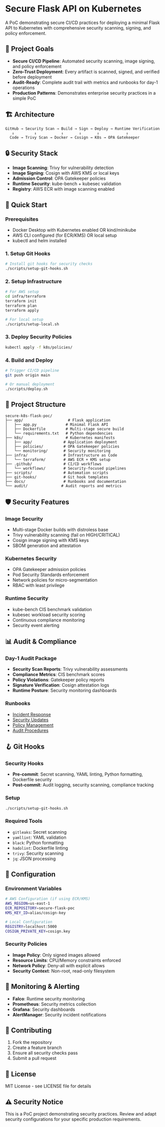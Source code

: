 # Secure Flask API on Kubernetes

A PoC demonstrating secure CI/CD practices for deploying a minimal Flask API to Kubernetes with comprehensive security scanning, signing, and policy enforcement.

## 🎯 Project Goals

- **Secure CI/CD Pipeline**: Automated security scanning, image signing, and policy enforcement
- **Zero-Trust Deployment**: Every artifact is scanned, signed, and verified before deployment
- **Audit-Ready**: Complete audit trail with metrics and runbooks for day-1 operations
- **Production Patterns**: Demonstrates enterprise security practices in a simple PoC

## 🏗️ Architecture

```
GitHub → Security Scan → Build → Sign → Deploy → Runtime Verification
   ↓         ↓           ↓       ↓       ↓            ↓
  Code → Trivy Scan → Docker → Cosign → K8s → OPA Gatekeeper
```

## 🔒 Security Stack

- **Image Scanning**: Trivy for vulnerability detection
- **Image Signing**: Cosign with AWS KMS or local keys
- **Admission Control**: OPA Gatekeeper policies
- **Runtime Security**: kube-bench + kubesec validation
- **Registry**: AWS ECR with image scanning enabled

## 🚀 Quick Start

### Prerequisites

- Docker Desktop with Kubernetes enabled OR kind/minikube
- AWS CLI configured (for ECR/KMS) OR local setup
- kubectl and helm installed

### 1. Setup Git Hooks

```bash
# Install git hooks for security checks
./scripts/setup-git-hooks.sh
```

### 2. Setup Infrastructure

```bash
# For AWS setup
cd infra/terraform
terraform init
terraform plan
terraform apply

# For local setup
./scripts/setup-local.sh
```

### 3. Deploy Security Policies

```bash
kubectl apply -f k8s/policies/
```

### 4. Build and Deploy

```bash
# Trigger CI/CD pipeline
git push origin main

# Or manual deployment
./scripts/deploy.sh
```

## 📁 Project Structure

```
secure-k8s-flask-poc/
├── app/                    # Flask application
│   ├── app.py             # Minimal Flask API
│   ├── Dockerfile         # Multi-stage secure build
│   └── requirements.txt   # Python dependencies
├── k8s/                   # Kubernetes manifests
│   ├── app/              # Application deployment
│   ├── policies/         # OPA Gatekeeper policies
│   └── monitoring/       # Security monitoring
├── infra/                # Infrastructure as Code
│   └── terraform/        # AWS ECR + KMS setup
├── .github/              # CI/CD workflows
│   └── workflows/        # Security-focused pipelines
├── scripts/              # Automation scripts
├── git-hooks/            # Git hook templates
├── docs/                 # Runbooks and documentation
└── audit/               # Audit reports and metrics
```

## 🛡️ Security Features

### Image Security

- Multi-stage Docker builds with distroless base
- Trivy vulnerability scanning (fail on HIGH/CRITICAL)
- Cosign image signing with KMS keys
- SBOM generation and attestation

### Kubernetes Security

- OPA Gatekeeper admission policies
- Pod Security Standards enforcement
- Network policies for micro-segmentation
- RBAC with least privilege

### Runtime Security

- kube-bench CIS benchmark validation
- kubesec workload security scoring
- Continuous compliance monitoring
- Security event alerting

## 📊 Audit & Compliance

### Day-1 Audit Package

- **Security Scan Reports**: Trivy vulnerability assessments
- **Compliance Metrics**: CIS benchmark scores
- **Policy Violations**: Gatekeeper policy reports
- **Signature Verification**: Cosign attestation logs
- **Runtime Posture**: Security monitoring dashboards

### Runbooks

- [Incident Response](docs/runbooks/incident-response.md)
- [Security Updates](docs/runbooks/security-updates.md)
- [Policy Management](docs/runbooks/policy-management.md)
- [Audit Procedures](docs/runbooks/audit-procedures.md)

## 🪝 Git Hooks

### Security Hooks
- **Pre-commit**: Secret scanning, YAML linting, Python formatting, Dockerfile security
- **Post-commit**: Audit logging, security scanning, compliance tracking

### Setup
```bash
./scripts/setup-git-hooks.sh
```

### Required Tools
- `gitleaks`: Secret scanning
- `yamllint`: YAML validation
- `black`: Python formatting
- `hadolint`: Dockerfile linting
- `trivy`: Security scanning
- `jq`: JSON processing

## 🔧 Configuration

### Environment Variables

```bash
# AWS Configuration (if using ECR/KMS)
AWS_REGION=us-east-1
ECR_REPOSITORY=secure-flask-poc
KMS_KEY_ID=alias/cosign-key

# Local Configuration
REGISTRY=localhost:5000
COSIGN_PRIVATE_KEY=cosign.key
```

### Security Policies

- **Image Policy**: Only signed images allowed
- **Resource Limits**: CPU/Memory constraints enforced
- **Network Policy**: Deny-all with explicit allows
- **Security Context**: Non-root, read-only filesystem

## 🚨 Monitoring & Alerting

- **Falco**: Runtime security monitoring
- **Prometheus**: Security metrics collection
- **Grafana**: Security dashboards
- **AlertManager**: Security incident notifications

## 🤝 Contributing

1. Fork the repository
2. Create a feature branch
3. Ensure all security checks pass
4. Submit a pull request

## 📝 License

MIT License - see LICENSE file for details

## ⚠️ Security Notice

This is a PoC project demonstrating security practices. Review and adapt security configurations for your specific production requirements.
